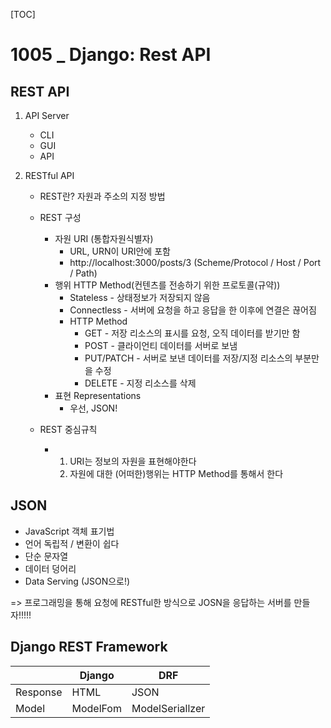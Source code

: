 [TOC]

# 1005 _ Django: Rest API

## REST API

1. API Server

   - CLI
   - GUI
   - API

2. RESTful API

   - REST란? 자원과 주소의 지정 방법
   - REST 구성
     - 자원 URI (통합자원식별자) 
       - URL, URN이 URI안에 포함
       - http://localhost:3000/posts/3 (Scheme/Protocol  / Host / Port / Path)
     - 행위 HTTP Method(컨텐츠를 전송하기 위한 프로토콜(규약))
       - Stateless - 상태정보가 저장되지 않음
       - Connectless - 서버에 요청을 하고 응답을 한 이후에 연결은 끊어짐
       - HTTP Method
         - GET - 저장 리소스의 표시를 요청, 오직 데이터를 받기만 함
         - POST - 클라이언티 데이터를 서버로 보냄
         - PUT/PATCH - 서버로 보낸 데이터를 저장/지정 리소스의 부분만을 수정
         - DELETE - 지정 리소스를 삭제
     - 표현 Representations
       - 우선, JSON!

   - REST 중심규칙
     - 1. URI는 정보의 자원을 표현해야한다
       2. 자원에 대한 (어떠한)행위는 HTTP Method를 통해서 한다



## JSON

- JavaScript 객체 표기법
- 언어 독립적 / 변환이 쉽다
- 단순 문자열
- 데이터 덩어리
- Data Serving (JSON으로!)



=> 프로그래밍을 통해 요청에 RESTful한 방식으로 JOSN을 응답하는 서버를 만들자!!!!!



## Django REST Framework

|          | Django   | DRF             |
| -------- | -------- | --------------- |
| Response | HTML     | JSON            |
| Model    | ModelFom | ModelSeriallzer |

